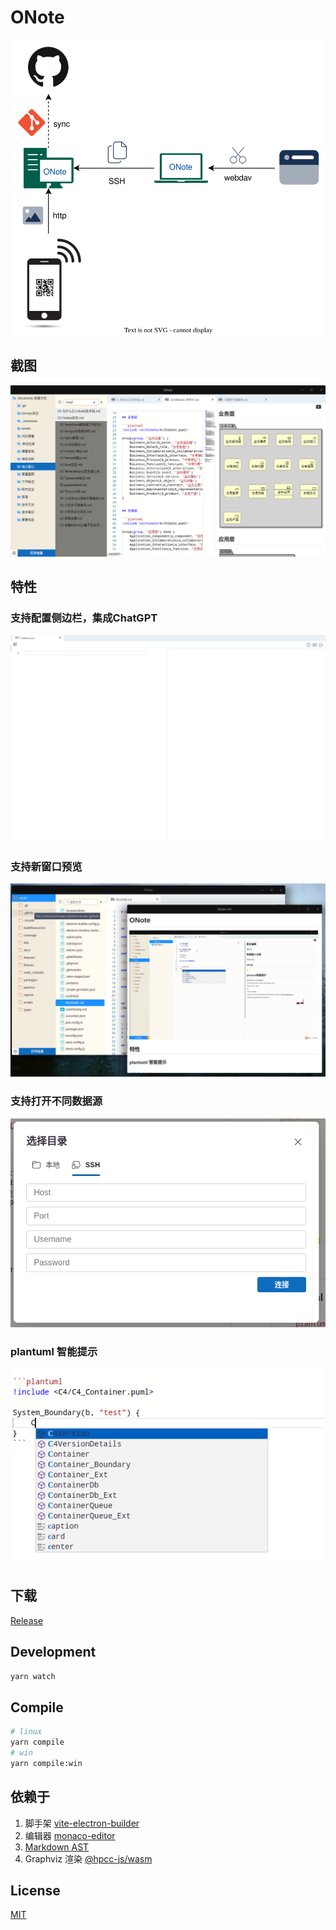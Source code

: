 # ONote

![drawio](assets/1673256329665.drawio.svg)

## 截图
![](docs/assets/screenshot.png)

## 特性

### 支持配置侧边栏，集成ChatGPT

![](docs/assets/chatbox.gif)

### 支持新窗口预览

![](docs/assets/1667632814747.png)

### 支持打开不同数据源

![](docs/assets/1667632524525.png)

### plantuml 智能提示

![](docs/assets/1667632399819.png)

## 下载

[Release](https://github.com/pansinm/ONote/releases)

## Development

```bash
yarn watch
```

## Compile

```bash
# linux
yarn compile
# win
yarn compile:win
```

## 依赖于

1. 脚手架 [vite-electron-builder](https://github.com/cawa-93/vite-electron-builder)
2. 编辑器 [monaco-editor](https://microsoft.github.io/monaco-editor/)
3. [Markdown AST](https://github.com/syntax-tree/mdast)
4. Graphviz 渲染 [@hpcc-js/wasm](https://github.com/hpcc-systems/hpcc-js-wasm)

## License

[MIT](LICENSE)
